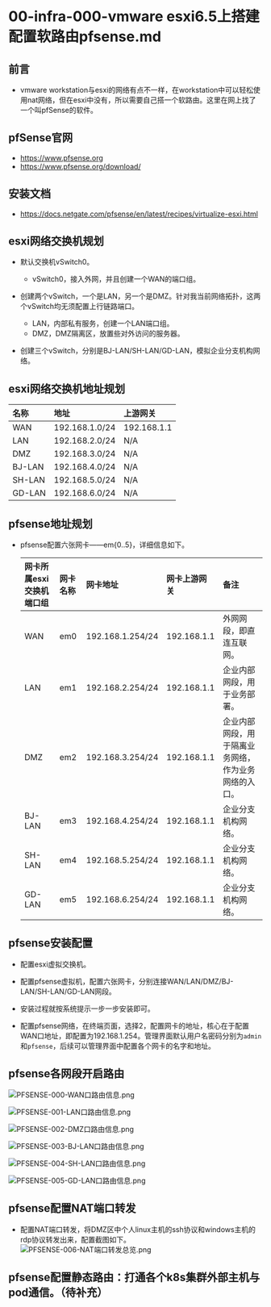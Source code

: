 # 00-infra-000-vmware esxi6.5上搭建配置软路由pfsense.md


## 前言
- vmware workstation与esxi的网络有点不一样，在workstation中可以轻松使用nat网络，但在esxi中没有，所以需要自己搭一个软路由。这里在网上找了一个叫pfSense的软件。


## pfSense官网
- https://www.pfsense.org
- https://www.pfsense.org/download/


## 安装文档
- https://docs.netgate.com/pfsense/en/latest/recipes/virtualize-esxi.html


## esxi网络交换机规划
- 默认交换机vSwitch0。
    - vSwitch0，接入外网，并且创建一个WAN的端口组。
    
- 创建两个vSwitch，一个是LAN，另一个是DMZ。针对我当前网络拓扑，这两个vSwitch均无须配置上行链路端口。
    - LAN，内部私有服务，创建一个LAN端口组。
    - DMZ，DMZ隔离区，放置些对外访问的服务器。
    
- 创建三个vSwitch，分别是BJ-LAN/SH-LAN/GD-LAN，模拟企业分支机构网络。


## esxi网络交换机地址规划
|名称|地址|上游网关|
|:----|:----|:----|
|WAN|192.168.1.0/24|192.168.1.1|
|LAN|192.168.2.0/24|N/A|
|DMZ|192.168.3.0/24|N/A|
|BJ-LAN|192.168.4.0/24|N/A|
|SH-LAN|192.168.5.0/24|N/A|
|GD-LAN|192.168.6.0/24|N/A|


## pfsense地址规划
- pfsense配置六张网卡——em{0..5}，详细信息如下。

    |网卡所属esxi交换机端口组|网卡名称|网卡地址|网卡上游网关|备注|
    |:------|:------|:------|:------|:------|
    |WAN|em0|192.168.1.254/24|192.168.1.1|外网网段，即直连互联网。|
    |LAN|em1|192.168.2.254/24|192.168.1.1|企业内部网段，用于业务部署。|
    |DMZ|em2|192.168.3.254/24|192.168.1.1|企业内部网段，用于隔离业务网络，作为业务网络的入口。|
    |BJ-LAN|em3|192.168.4.254/24|192.168.1.1|企业分支机构网络。|
    |SH-LAN|em4|192.168.5.254/24|192.168.1.1|企业分支机构网络。|
    |GD-LAN|em5|192.168.6.254/24|192.168.1.1|企业分支机构网络。|


## pfsense安装配置
- 配置esxi虚拟交换机。

- 配置pfsense虚拟机，配置六张网卡，分别连接WAN/LAN/DMZ/BJ-LAN/SH-LAN/GD-LAN网段。

- 安装过程就按系统提示一步一步安装即可。

- 配置pfsense网络，在终端页面，选择2，配置网卡的地址，核心在于配置WAN口地址，即配置为192.168.1.254。管理界面默认用户名密码分别为`admin`和`pfsense`，后续可以管理界面中配置各个网卡的名字和地址。


## pfsense各网段开启路由
  ![PFSENSE-000-WAN口路由信息.png](https://github.com/whh881114/k8s_learning_scripts/blob/master/docs/images/PFSENSE-000-WAN口路由信息.png "PFSENSE-000-WAN口路由信息.png")
  
  ![PFSENSE-001-LAN口路由信息.png](https://github.com/whh881114/k8s_learning_scripts/blob/master/docs/images/PFSENSE-001-LAN口路由信息.png "PFSENSE-001-LAN口路由信息.png")
  
  ![PFSENSE-002-DMZ口路由信息.png](https://github.com/whh881114/k8s_learning_scripts/blob/master/docs/images/PFSENSE-002-DMZ口路由信息.png "PFSENSE-002-DMZ口路由信息.png")
  
  ![PFSENSE-003-BJ-LAN口路由信息.png](https://github.com/whh881114/k8s_learning_scripts/blob/master/docs/images/PFSENSE-003-BJ-LAN口路由信息.png "PFSENSE-003-BJ-LAN口路由信息.png")
  
  ![PFSENSE-004-SH-LAN口路由信息.png](https://github.com/whh881114/k8s_learning_scripts/blob/master/docs/images/PFSENSE-004-SH-LAN口路由信息.png "PFSENSE-004-SH-LAN口路由信息.png")
  
  ![PFSENSE-005-GD-LAN口路由信息.png](https://github.com/whh881114/k8s_learning_scripts/blob/master/docs/images/PFSENSE-005-GD-LAN口路由信息.png "PFSENSE-005-GD-LAN口路由信息.png")
 

## pfsense配置NAT端口转发
- 配置NAT端口转发，将DMZ区中个人linux主机的ssh协议和windows主机的rdp协议转发出来，配置截图如下。  
  ![PFSENSE-006-NAT端口转发总览.png](https://github.com/whh881114/k8s_learning_scripts/blob/master/docs/images/PFSENSE-006-NAT端口转发总览.png "PFSENSE-006-NAT端口转发总览.png")


## pfsense配置静态路由：打通各个k8s集群外部主机与pod通信。（待补充）
